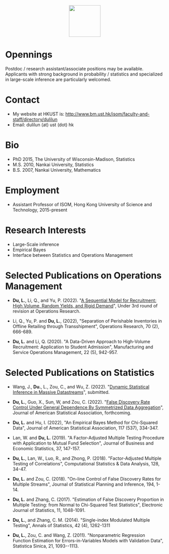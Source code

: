 <div id="header" align="center">
  <img src="https://media.giphy.com/media/M9gbBd9nbDrOTu1Mqx/giphy.gif" width="100"/>
</div>




# Opennings 
Postdoc / research assistant/associate positions may be available. Applicants with strong background in probability / statistics and specialized in large-scale inference are particularly welcomed. 


# Contact 
- My website at HKUST is: http://www.bm.ust.hk/isom/faculty-and-staff/directory/dulilun
- Email: dulilun (at) ust (dot) hk

# Bio
- PhD 2015, The University of Wisconsin-Madison, Statistics
- M.S. 2010, Nankai University, Statistics
- B.S. 2007, Nankai University, Mathematics


# Employment
- Assistant Professor of ISOM, Hong Kong University of Science and Technology, 2015-present

# Research Interests
- Large-Scale inference
- Empirical Bayes
- Interface between Statistics and Operations Management

# Selected Publications on Operations Management
- **Du, L.**, Li, Q., and Yu, P. (2022). "[A Sequential Model for Recruitment: High Volume, Random Yields, and Rigid Demand](https://isom.hkust.edu.hk/files/OM/FacultyPublications/LiQing/SeRecruiting_August_2022.pdf)", Under 3rd round of revision at Operations Research.

- Li, Q., Yu, P. and **Du, L.**, (2022), "Separation of Perishable Inventories in Offline Retailing through Transshipment", Operations Research, 70 (2), 666-689.

- **Du, L.** and Li, Q. (2020). "A Data-Driven Approach to High-Volume Recruitment: Application to Student Admission", Manufacturing and Service Operations Management, 22 (5), 942-957.

# Selected Publications on Statistics
- Wang, J., **Du.**, L., Zou, C., and Wu, Z. (2022). "[Dynamic Statistical Inference in Massive Datastreams](https://arxiv.org/abs/2111.01339#)", submitted.

- **Du, L.**, Guo, X., Sun, W, and Zou, C. (2022). "[False Discovery Rate Control Under General Dependence By Symmetrized Data Aggregation](https://doi.org/10.1080/01621459.2021.1945459)", Journal of American Statistical Association, forthcoming.


- **Du, L.** and Hu, I. (2022), "An Empirical Bayes Method for Chi-Squared Data", Journal of American Statistical Association, 117 (537), 334-347.


- Lan, W. and **Du, L.** (2019). "A Factor-Adjusted Multiple Testing Procedure with Application to Mutual Fund Selection", Journal of Business and Economic Statistics, 37, 147-157.

- **Du, L.**, Lan, W., Luo, R., and Zhong, P. (2018). "Factor-Adjusted Multiple Testing of Correlations", Computational Statistics \& Data Analysis, 128, 34-47.

- **Du, L.** and Zou, C. (2018). "On-line Control of False Discovery Rates for Multiple Streams", Journal of Statistical Planning and Inference, 194, 1-14.

- **Du, L.** and Zhang, C. (2017). "Estimation of False Discovery Proportion in Multiple Testing: from Normal to Chi-Squared Test Statistics", Electronic Journal of Statistics, 11, 1048-1091.

- **Du, L.**, and Zhang, C. M. (2014). "Single-index Modulated Multiple Testing", Annals of Statistics, 42 (4), 1262-1311

- **Du, L.**, Zou, C. and Wang, Z. (2011). "Nonparametric Regression Function Estimation for Errors-in-Variables Models with Validation Data", Statistica Sinica, 21, 1093--1113.






<!---
dulilun/dulilun is a ✨ special ✨ repository because its `README.md` (this file) appears on your GitHub profile.
You can click the Preview link to take a look at your changes.
--->
